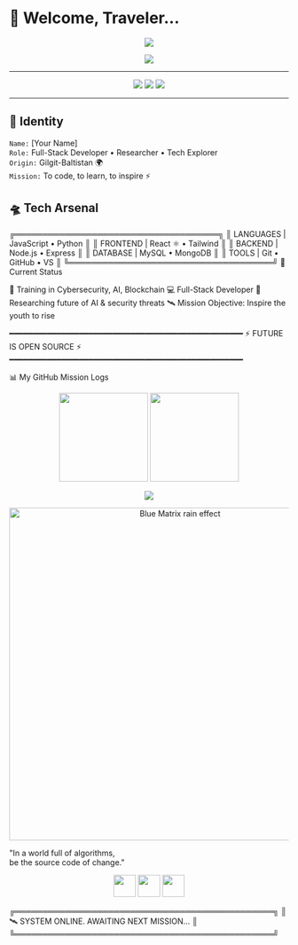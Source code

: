 # 🌌 Welcome, Traveler...  

<p align="center">
  <img src="https://readme-typing-svg.herokuapp.com?font=Fira+Code&size=24&duration=2500&pause=500&color=00C8FF&center=true&vCenter=true&multiline=true&width=800&lines=██████╗+███████╗██╗+██╗+██╗███████╗;██╔══██╗██╔════╝██║+██║+██║██╔════╝;██║++██║█████╗++██║+██║+██║███████╗;██║++██║██╔══╝++██║+██║+██║╚════██║;██████╔╝███████╗╚██████╔╝███████║;╚═════╝+╚══════╝+╚═════╝+╚══════╝;++++++👾+DEVELOPER+👾" />
</p>  

<p align="center">
  <img src="https://capsule-render.vercel.app/api?type=wave&height=200&text=⚡%20Fullstack%20Developer%20⚡&fontAlign=50&fontAlignY=40&color=0:0011ff,100:00eaff&animation=twinkling&fontColor=ffffff" />
</p>  

---

<p align="center">
  <img src="https://img.shields.io/badge/ROLE-Fullstack%20Developer-00C8FF?style=for-the-badge&logo=terminal&logoColor=white" />
  <img src="https://img.shields.io/badge/STACK-MERN-0011FF?style=for-the-badge&logo=react&logoColor=cyan" />
  <img src="https://img.shields.io/badge/STATUS-Online-0A66C2?style=for-the-badge&logo=github&logoColor=white" />
</p>

---

## 👤 Identity  
`Name:` [Your Name]  
`Role:` Full-Stack Developer • Researcher • Tech Explorer  
`Origin:` Gilgit-Baltistan 🌍  
`Mission:` To code, to learn, to inspire ⚡  

## 🛸 Tech Arsenal  

╔═════════════════════════════════════╗
║  LANGUAGES   |  JavaScript • Python ║
║  FRONTEND    |  React ⚛ • Tailwind  ║
║  BACKEND     |  Node.js • Express   ║
║  DATABASE    |  MySQL • MongoDB     ║
║  TOOLS       |  Git • GitHub • VS   ║
╚═════════════════════════════════════╝
🔮 Current Status

🌱 Training in Cybersecurity, AI, Blockchain
💻 Full-Stack Developer
🔭 Researching future of AI & security threats
🛰 Mission Objective: Inspire the youth to rise

━━━━━━━━━━━━━━━━━━━━━━━━━━━━━━━━━━━━━━━━━━━━━━━━━━
⚡ FUTURE IS OPEN SOURCE ⚡
━━━━━━━━━━━━━━━━━━━━━━━━━━━━━━━━━━━━━━━━━━━━━━━━━━

📊 My GitHub Mission Logs
<p align="center"> <img src="https://github-readme-stats.vercel.app/api?username=your-username&show_icons=true&theme=blue_navy&hide_border=true&count_private=true" height="160px"/> <img src="https://github-readme-streak-stats.herokuapp.com?user=your-username&theme=blue_navy&hide_border=true" height="160px"/> </p>
<p align="center"> <img src="https://readme-typing-svg.herokuapp.com?size=24&color=00C8FF&center=true&vCenter=true&width=600&lines=Welcome+to+my+Universe!;AI+%7C+Web+Dev+%7C+Cybersecurity;Coding+...+Learning+...+Inspiring+...;Future+is+Open+Source+🚀" /> </p>
<p align="center"> <img src="[https://media.giphy.com/media/3o6Zt481isNVuQI1l6/giphy.gif](https://i.imgur.com/oYx49pJ.gif)" alt="Blue Matrix rain effect" width="600"/> </p>

"In a world full of algorithms,  
     be the source code of change."

<p align="center"> <a href="https://github.com/your-username"><img src="https://skillicons.dev/icons?i=github" height="40"/></a> <a href="https://linkedin.com/in/your-link"><img src="https://skillicons.dev/icons?i=linkedin" height="40"/></a> <a href="https://twitter.com/your-handle"><img src="https://skillicons.dev/icons?i=twitter" height="40"/></a> </p>

╔═══════════════════════════════════════════════╗
║   🛰 SYSTEM ONLINE. AWAITING NEXT MISSION...   ║
╚═══════════════════════════════════════════════╝
